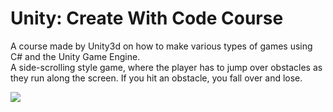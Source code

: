 # Unity: Create With Code Course
A course made by Unity3d on how to make various types of games using C# and the Unity Game Engine. <br>
A side-scrolling style game, where the player has to jump over obstacles as they run along the screen. If you hit an obstacle, you fall over and lose.

<img src='/gif/Proto 3.gif'/>
